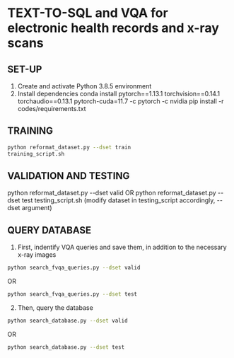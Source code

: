 # TEXT-TO-SQL and VQA for electronic health records and x-ray scans

## SET-UP

1) Create and activate Python 3.8.5 environment
2) Install dependencies
  conda install pytorch==1.13.1 torchvision==0.14.1 torchaudio==0.13.1 pytorch-cuda=11.7 -c pytorch -c nvidia
  pip install -r codes/requirements.txt

## TRAINING
```sh
python reformat_dataset.py --dset train
training_script.sh
```
## VALIDATION AND TESTING 

python reformat_dataset.py --dset valid OR python reformat_dataset.py --dset test
testing_script.sh (modify dataset in testing_script accordingly, --dset argument)

## QUERY DATABASE 

1) First, indentify VQA queries and save them, in addition to the necessary x-ray images
```sh
python search_fvqa_queries.py --dset valid
```
OR 
```sh
python search_fvqa_queries.py --dset test
```

2) Then, query the database 
```sh
python search_database.py --dset valid
```
OR 
```sh
python search_database.py --dset test
```




